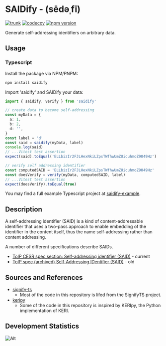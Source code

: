 # SAIDify - (sēdəˌfī)

[![trunk](https://github.com/kentbull/saidify/actions/workflows/trunk.yaml/badge.svg)](https://github.com/kentbull/saidify/actions/workflows/trunk.yaml) [![codecov](https://codecov.io/github/kentbull/saidify/graph/badge.svg?token=4RX12XZKNF)](https://codecov.io/github/kentbull/saidify) [![npm version](https://badge.fury.io/js/saidify.svg)](https://badge.fury.io/js/saidify)

Generate self-addressing identifiers on arbitrary data.

## Usage

### Typescript

Install the package via NPM/PNPM:

```bash
npm install saidify
```

Import 'saidify' and SAIDify your data:

```typescript
import { saidify, verify } from 'saidify'

// create data to become self-addressing
const myData = {
  a: 1,
  b: 2,
  d: '',
}
const label = 'd'
const said = saidify(myData, label)
console.log(said)
// ...Vitest test assertion
expect(said).toEqual('ELLbizIr2FJLHexNkiLZpsTWfhwUmZUicuhmoZ9049Hz')

// verify self addressing identifier
const computedSAID = 'ELLbizIr2FJLHexNkiLZpsTWfhwUmZUicuhmoZ9049Hz'
const doesVerify = verify(myData, computedSAID, label)
// ...Vitest test assertion
expect(doesVerify).toEqual(true)
```

You may find a full example Typescript project at [saidify-example](https://github.com/kentbull/saidify-example/blob/master/index.ts).

## Description

A self-addressing identifier (SAID) is a kind of content-addressable identifier that uses a two-pass approach to enable
embedding of the identifier in the content itself, thus the name self-addressing rather than content addressing.

A number of different specifications describe SAIDs.

- [ToIP CESR spec section: Self-addressing identifier (SAID)](https://trustoverip.github.io/tswg-cesr-specification/#self-addressing-identifier-said) - current
- [ToIP spec (archived) Self-Addressing IDentifier (SAID)](https://trustoverip.github.io/tswg-said-specification/draft-ssmith-said.html) - old

## Sources and References

- [signify-ts](https://github.com/WebOfTrust/signify-ts)
  - Most of the code in this repository is lifed from the SignifyTS project.
- [keripy](https://github.com/WebOfTrust/keripy)
  - Some of the code in this repository is inspired by KERIpy, the Python implementation of KERI.

## Development Statistics

![Alt](https://repobeats.axiom.co/api/embed/3c932f1cb76da4ad21328bfdd0ad1c6fbbe76a0b.svg 'Repobeats analytics image')
